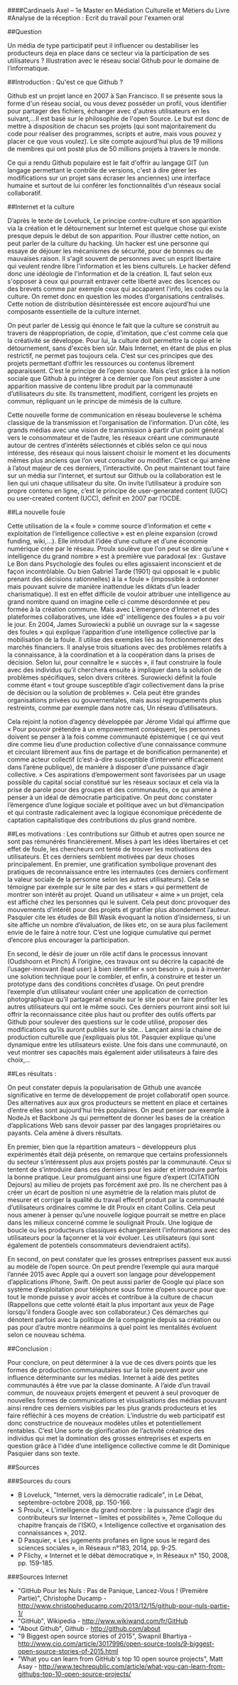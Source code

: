 ####Cardinaels Axel – 1e Master en Médiation Culturelle et Métiers du Livre#Analyse de la réception : Ecrit du travail pour l'examen oral
##Question

Un média de type participatif peut il influencer ou destabiliser les producteurs deja en place dans ce secteur via la participation de ses utilisateurs ? Illustration avec le réseau social Github pour le domaine de l’informatique.

##Introduction : Qu'est ce que Github ?

Github est un projet lancé en 2007 à San Francisco. Il se présente sous la forme d'un réseau social, ou vous devez posséder un profil, vous identifier pour partager des fichiers, échanger avec d'autres utilisateurs en les suivant,...Il est basé sur le philosophie de l'open Source. Le but est donc de mettre à disposition de chacun ses projets (qui sont majoritairement du code pour réaliser des programmes, scripts et autre, mais vous pouvez y placer ce que vous voulez). Le site compte aujourd'hui plus de 19 millions de membres qui ont posté plus de 50 millions projets à travers le monde. 

Ce qui a rendu Github populaire est le fait d'offrir au langage GIT (un langage permettant le contrôle de versions, c'est à dire gérer les modifications sur un projet sans écraser les anciennes) une interface humaine et surtout de lui conférer les fonctionnalités d'un réseaux social collaboratif.


##Internet et la culture

D’après le texte de Loveluck, Le principe contre-culture et son apparition via la création et le détournement sur Internet est quelque chose qui existe presque depuis le début de son apparition. Pour illustrer cette notion, on peut parler de la culture du hacking. Un hacker est une personne qui essaye de déjouer les mécanismes de sécurité, pour de bonnes ou de mauvaises raison. Il s'agit souvent de personnes avec un esprit libertaire qui veulent rendre libre l'information et les biens culturels. Le hacker défend donc une idéologie de l'information et de la création. IL faut selon eux s'opposer à ceux qui pourrait entraver cette liberté avec des licences ou des brevets comme par exemple ceux qui accaparent l'info, les codes ou la culture. On remet donc en question les modes d’organisations centralisés. Cette notion de distribution désintéressée est encore aujourd’hui une composante essentielle de la culture internet.

On peut parler de Lessig qui énonce le fait que la culture se construit au travers de réappropriation, de copie, d'imitation, que c'est comme cela que la créativité se développe. Pour lui, la culture doit permettre la copie et le détournement, sans d'excès bien sûr. Mais Internet, en étant de plus en plus restrictif, ne permet pas toujours cela. C’est sur ces principes que des projets permettant d’offrir les ressources ou contenus librement apparaissent. C’est le principe de l’open source. Mais c’est grâce à la notion sociale que Github à pu intégrer à ce dernier que l’on peut assister à une apparition massive de contenu libre produit par la communauté d’utilisateurs du site. Ils transmettent, modifient, corrigent les projets en commun, répliquant un le principe de mimésis de la culture. 

Cette nouvelle forme de communication en réseau bouleverse le schéma classique de la transmission et l’organisation de l’information. D’un côté, les grands médias avec une vision de transmission à partir d’un point général vers le consommateur et de l’autre, les réseaux créant une communauté autour de centres d’intérêts sélectionnés et ciblés selon ce qui nous intéresse, des réseaux qui nous laissent choisir le moment et les documents mêmes plus anciens que l’on veut consulter ou modifier. C’est ce qui amène à l’atout majeur de ces derniers, l’interactivité. On peut maintenant tout faire sur un média sur l’internet, et surtout sur Github ou la collaboration est le lien qui uni chaque utilisateur du site. On invite l’utilisateur à produire son propre contenu en ligne, c’est le principe de user-generated content (UGC) ou user-created content (UCC), définit en 2007 par l’OCDE.

##La nouvelle foule

Cette utilisation de la « foule » comme source d’information et cette « exploitation de l’intelligence collective » est en pleine expansion (crowd funding, wiki,…). Elle introduit l’idée d’une culture et d’une économie numérique crée par le réseau. Proulx soulève que l'on peut se dire qu’une « intelligence du grand nombre » est à première vue paradoxal (ex : Gustave Le Bon dans Psychologie des foules ou elles agissaient inconscient et de façon incontrôlable. Ou bien Gabriel Tarde (1901) qui opposait le « public prenant des décisions rationnelles) à la « foule » (impossible à ordonner mais pouvant suivre de manière inattendue les diktats d’un leader charismatique). Il est en effet difficile de vouloir attribuer une intelligence au grand nombre quand on imagine celle ci comme désordonnée et peu formée à la création commune. Mais avec L’émergence d’Internet et des plateformes collaboratives, une idée «d’ intelligence des foules » a pu voir le jour. En 2004, James Surowiecki a publié un ouvrage sur la « sagesse des foules » qui explique l’apparition d’une intelligence collective par la mobilisation de la foule. Il utilise des exemples liés au fonctionnement des marchés financiers. Il analyse trois situations avec des problèmes relatifs à la connaissance, à la coordination et à la coopération dans la prises de décision. Selon lui, pour connaître le « succès », il faut construire la foule avec des individus qu’il cherchera ensuite à impliquer dans la solution de problèmes spécifiques, selon divers critères. Surowiecki définit la foule comme étant « tout groupe susceptible d’agir collectivement dans la prise de décision ou la solution de problèmes ». Cela peut être grandes organisations privées ou gouvernentales, mais aussi regroupements plus restreints, comme par exemple dans notre cas, Un réseau d’utilisateurs. 

Cela rejoint la notion d’agency développée par Jérome Vidal qui affirme que « Pour pouvoir prétendre à un empowerment conséquent, les personnes doivent se penser à la fois comme communauté épistémique ( ce qui veut dire comme lieu d’une production collective d’une connaissance commune et circulant librement aux fins de partage et de bonification permanente) et comme acteur collectif (c’est-à-dire susceptible d’intervenir efficacement dans l’arène publique), de manière à disposer d’une puissance d’agir collective. » 
Ces aspirations d’empowerment sont favorisées par un usage possible du capital social constitué sur les réseaux sociaux et cela via la prise de parole pour des groupes et des communautés, ce qui amène à penser à un idéal de démocratie participative. On peut donc constater l’émergence d’une logique sociale et politique avec un but d’émancipation et qui contraste radicalement avec la logique économique précédente de captation capitalistique des contributions du plus grand nombre. 


##Les motivations : 
Les contributions sur Github et autres open source ne sont pas rémunérés financièrement. Mises à part les idées libertaires et cet effet de foule, les chercheurs ont tenté de trouver les motivations des utilisateurs. Et ces derniers semblent motivées par deux choses principalement. 
En premier, une gratification symbolique provenant des pratiques de reconnaissance entre les internautes (ces derniers confirment la valeur sociale de la personne selon les autres utilisateurs). Cela se témoigne par exemple sur le site par des « stars » qui permettent de montrer son intérêt au projet. Quand un utilisateur « aime » un projet, cela est affiché chez les personnes qui le suivent. Cela peut donc provoquer des mouvements d’intérêt pour des projets et gratifier plus abondement l’auteur. Pasquier cite les études de Bill Wasik évoquant la notion d’insiderness, si un site affiche un nombre d’évaluation, de likes etc, on se aura plus facilement envie de le faire à notre tour. C’est une logique cumulative qui permet d’encore plus encourager la participation.

En second, le désir de jouer un rôle actif dans le processus innovant (Oudshoorn et Pinch) À l’origine, ces travaux ont su décrire la capacité de l’usager-innovant (lead user) à bien identifier « son besoin », puis à inventer une solution technique pour le combler, et enfin, à construire et tester un prototype dans des conditions concrètes d’usage. On peut prendre l’exemple d’un utilisateur voulant créer une application de correction photographique qu’il partagerait ensuite sur le site pour en faire profiter les autres utilisateurs qui ont le même souci. Ces derniers pourront ainsi soit lui offrir la reconnaissance citée plus haut ou profiter des outils offerts par Github pour soulever des questions sur le code utilisé, proposer des modifications qu’ils auront publiés sur le site… Lançant ainsi la chaine de production culturelle que j’expliquais plus tôt. Pasquier explique qu’une dynamique entre les utilisateurs existe. Une fois dans une communauté, on veut montrer ses capacités mais également aider utilisateurs à faire des choix,…

##Les résultats : 

On peut constater depuis la popularisation de Github une avancée significative en terme de développement de projet collaboratif open source. Des alternatives aux aux gros producteurs se mettent en place et certaines d’entre elles sont aujourd’hui très populaires. On peut penser par exemple à NodeJs et Backbone Js qui permettent de donner les bases de la création d’applications Web sans devoir passer par des langages propriétaires ou payants. Cela amène à divers résultats. 

En premier, bien que la répartition amateurs – développeurs plus expérimentés était déjà présente, on remarque que certains professionnels du secteur s’intéressent plus aux projets postés par la communauté. Ceux si tentent de s’introduire dans ces derniers pour les aider et introduire parfois la bonne pratique. Leur promulguant ainsi une figure d’expert (CITATION Dejours) au milieu de projets pas forcément axé pro. Ils ne cherchent pas à créer un écart de position ni une asymétrie de la relation mais plutot de mesurer et corriger la qualité du travail effectif produit par la communauté d’utilisateurs ordinaires comme le dit Proulx en citant Collins. Cela peut nous amener à penser qu’une nouvelle logique pourrait se mettre en place dans les milieux concerné comme le soulignait Proulx. Une logique de boucle ou les producteurs classiques échangeraient l’informations avec des utilisateurs pour la façonner et la voir évoluer. Les utilisateurs (qui sont également de potentiels consommateurs deviendraient actifs).

En second, on peut constater que les grosses entreprises passent eux aussi au modèle de l’open source. On peut prendre l’exemple qui aura marqué l’année 2015 avec Apple qui a ouvert son langage pour développement d’applications iPhone, Swift. On peut aussi parler de Google qui place son système d’exploitation pour téléphone sous forme d’open source pour que tout le monde puisse y avoir accès et contribue à la culture de chacun (Rappellons que cette volonté était la plus important aux yeux de Page lorsqu’il fondera Google avec son collaborateur.) Ces démarches qui dénotent parfois avec la politique de la compagnie depuis sa création ou pas pour d’autre montre néanmoins à quel point les mentalités évoluent selon ce nouveau schéma. 

##Conclusion : 

Pour conclure, on peut déterminer à la vue de ces divers points que les formes de production communautaires sur la toile peuvent avoir une influence déterminante sur les médias. Internet à aidé des petites communautés à être vue par la classe dominante. A l’aide d’un travail commun, de nouveaux projets émergent et peuvent à seul provoquer de nouvelles formes de communications et visualisations des médias pouvant ainsi rendre ces derniers visibles par les plus grands producteurs et les faire réfléchir à ces moyens de création. L’industrie du web participatif est donc constructrice de nouveaux modèles utiles et potentiellement rentables.  C’est Une sorte de glorification de l’activité créatrice des individus qui met la domination des grosses entreprises et experts en question grâce à l’idée d’une intelligence collective comme le dit Dominique Pasquier dans son texte.


##Sources

###Sources du cours 

- B Loveluck, "Internet, vers la démocratie radicale", in Le Débat, septembre-octobre 2008, pp. 150-166.
- S Proulx, « L’intelligence du grand nombre : la puissance d’agir des contributeurs sur Internet – limites et possibilités », 7ème Colloque du chapitre français de l’ISKO, « Intelligence collective et organisation des connaissances », 2012.
- D Pasquier, « Les jugements profanes en ligne sous le regard des sciences sociales », in Réseaux n°183, 2014, pp. 9-25.- P Flichy, « Internet et le débat démocratique », in Réseaux n° 150, 2008, pp. 159-185.
 
###Sources Internet

- "GitHub Pour les Nuls : Pas de Panique, Lancez-Vous ! (Première Partie)", Christophe Ducamp - <http://www.christopheducamp.com/2013/12/15/github-pour-nuls-partie-1/>
- "GitHub", Wikipedia - <http://www.wikiwand.com/fr/GitHub>
- "About Github", Github - <http://github.com/about>
- "9 Biggest open source stories of 2015", Swapnil Bhartiya - <http://www.cio.com/article/3017996/open-source-tools/9-biggest-open-source-stories-of-2015.html>
- "What you can learn from GitHub's top 10 open source projects", Matt Asay - <http://www.techrepublic.com/article/what-you-can-learn-from-githubs-top-10-open-source-projects/>